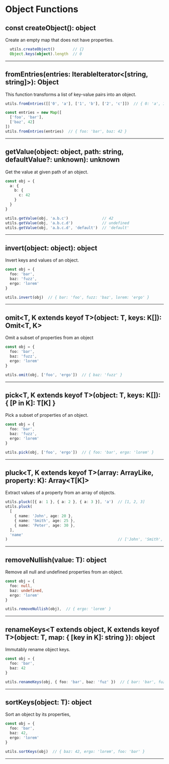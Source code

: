 # Object Functions

## const createObject(): object

Create an empty map that does not have properties.

```ts
  utils.createObject()        // {}
  Object.keys(object).length  // 0
```

---

## fromEntries(entries: IterableIterator<[string, string]>): Object

This function transforms a list of key-value pairs into an object.

```ts
utils.fromEntries([['0', 'a'], ['1', 'b'], ['2', 'c']])  // { 0: 'a', 1: 'b', 2: 'c' }

const entries = new Map([
  ['foo', 'bar'],
  ['baz', 42]
])
utils.fromEntries(entries)  // { foo: 'bar', baz: 42 }
```

---

## getValue(object: object, path: string, defaultValue?: unknown): unknown

Get the value at given path of an object.

```ts
const obj = {
  a: {
    b: {
      c: 42
    }
  }
}

utils.getValue(obj, 'a.b.c')               // 42
utils.getValue(obj, 'a.b.c.d')             // undefined
utils.getValue(obj, 'a.b.c.d', 'default')  // 'default'
```

---

## invert(object: object): object

Invert keys and values of an object.

```ts
const obj = {
  foo: 'bar',
  baz: 'fuzz',
  ergo: 'lorem'
}

utils.invert(obj)  // { bar: 'foo', fuzz: 'baz', lorem: 'ergo' }
```

---

## omit<T, K extends keyof T>(object: T, keys: K[]): Omit<T, K>

Omit a subset of properties from an object

```ts
const obj = {
  foo: 'bar',
  baz: 'fuzz',
  ergo: 'lorem'
}

utils.omit(obj, ['foo', 'ergo'])  // { baz: 'fuzz' }
```

---

## pick<T, K extends keyof T>(object: T, keys: K[]): { [P in K]: T[K] }

Pick a subset of properties of an object.

```ts
const obj = {
  foo: 'bar',
  baz: 'fuzz',
  ergo: 'lorem'
}

utils.pick(obj, ['foo', 'ergo'])  // { foo: 'bar', ergo: 'lorem' }
```

---

## pluck<T, K extends keyof T>(array: ArrayLike<T>, property: K): Array<T[K]> 

Extract values of a property from an array of objects.

```ts
utils.pluck([{ a: 1 }, { a: 2 }, { a: 3 }], 'a')  // [1, 2, 3]
utils.pluck(
  [
    { name: 'John', age: 20 },
    { name: 'Smith', age: 25 },
    { name: 'Peter', age: 30 },
  ],
  'name'
)                                                 // ['John', 'Smith', 'Peter']
```

---

## removeNullish<T>(value: T): object

Remove all null and undefined properties from an object.

```ts
const obj = {
  foo: null,
  baz: undefined,
  ergo: 'lorem'
}

utils.removeNullish(obj),  // { ergo: 'lorem' }
```

---

## renameKeys<T extends object, K extends keyof T>(object: T, map: { [key in K]: string }): object

Immutably rename object keys.

```ts
const obj = {
  foo: 'bar',
  baz: 42
}

utils.renameKeys(obj, { foo: 'bar', baz: 'fuz' })  // { bar: 'bar', fuz: 42 }
```

---

## sortKeys<T extends object>(object: T): object

Sort an object by its properties,

```ts
const obj = {
  foo: 'bar',
  baz: 42,
  ergo: 'lorem'
}

utils.sortKeys(obj)  // { baz: 42, ergo: 'lorem', foo: 'bar' }
```

---
